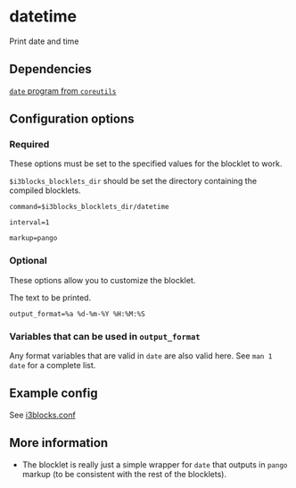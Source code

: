 # datetime
Print date and time

## Dependencies
[`date` program from `coreutils`](https://www.gnu.org/software/coreutils/date)

## Configuration options

### Required
These options must be set to the specified values for the blocklet to work.

`$i3blocks_blocklets_dir` should be set the directory containing the compiled blocklets.
```
command=$i3blocks_blocklets_dir/datetime
```
```
interval=1
```
```
markup=pango
```

### Optional
These options allow you to customize the blocklet.

The text to be printed.
```
output_format=%a %d-%m-%Y %H:%M:%S
```

### Variables that can be used in `output_format`
Any format variables that are valid in `date` are also valid here. See `man 1 date` for a complete list.

## Example config
See [i3blocks.conf](i3blocks.conf)

## More information
- The blocklet is really just a simple wrapper for `date` that outputs in `pango` markup (to be consistent with the rest of the blocklets).
